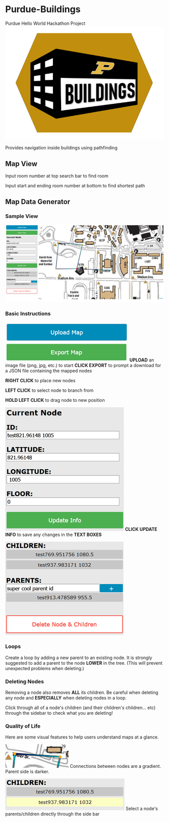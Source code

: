 # Purdue-Buildings
Purdue Hello World Hackathon Project
![alt text](images/icon.png "Purdue Buildings Logo")

Provides navigation inside buildings using pathfinding

## Map View
Input room number at top search bar to find room

Input start and ending room number at bottom to find shortest path

## Map Data Generator
### Sample View
![Sample Mapper View](images/mapper_sample_view.png)

### Basic Instructions
![Input Output Buttons](images/io_buttons.png)
**UPLOAD** an image file (png, jpg, etc.) to start
**CLICK EXPORT** to prompt a download for a JSON file containing the mapped nodes

**RIGHT CLICK** to place new nodes

**LEFT CLICK** to select node to branch from

**HOLD LEFT CLICK** to drag node to new position

![Edit Node Info Group](images/textbox_edit.png)
**CLICK UPDATE INFO** to save any changes in the **TEXT BOXES**

![Children Parent Delete Group](images/child_parent_delete.png)
### Loops
Create a loop by adding a new parent to an existing node. It is strongly suggested to add a parent to the node **LOWER** in the tree. (This will prevent unexpected problems when deleting.)

### Deleting Nodes
Removing a node also removes **ALL** its children. Be careful when deleting any node and **ESPECIALLY** when deleting nodes in a loop. 

Click through all of a node's children (and their children's children... etc) through the sidebar to check what you are deleting!

### Quality of Life

Here are some visual features to help users understand maps at a glance.

![Connection Gradient](images/connection_gradient.png)
Connections between nodes are a gradient. Parent side is darker.

![Select child through sidebar](images/select_child.png)
Select a node's parents/children directly through the side bar